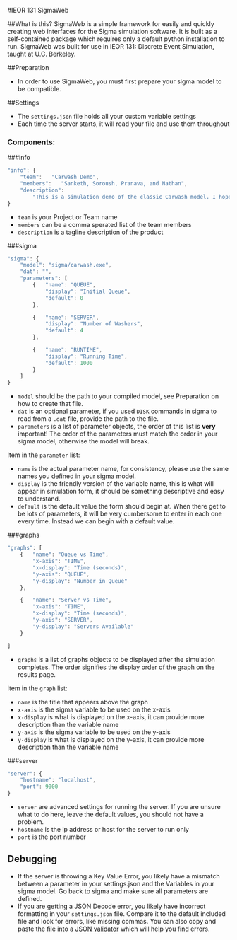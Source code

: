#IEOR 131 SigmaWeb

##What is this?
SigmaWeb is a simple framework for easily and quickly creating web interfaces for the Sigma simulation software. 
It is built as a self-contained package which requires only a default python installation to run. 
SigmaWeb was built for use in IEOR 131: Discrete Event Simulation, taught at U.C. Berkeley.

##Preparation
- In order to use SigmaWeb, you must first prepare your sigma model to be compatible.

##Settings
- The `settings.json` file holds all your custom variable settings
- Each time the server starts, it will read your file and use them throughout

### Components:
###info
```javascript
"info": {
    "team":   "Carwash Demo",
    "members":   "Sanketh, Soroush, Pranava, and Nathan",
    "description":  
        "This is a simulation demo of the classic Carwash model. I hope you enjoy!"
}
```
- `team` is your Project or Team name
- `members` can be a comma sperated list of the team members
- `description` is a tagline description of the product

###sigma
```javascript
"sigma": {
    "model": "sigma/carwash.exe",    
    "dat": "",
    "parameters": [
        {   "name": "QUEUE",
            "display": "Initial Queue",
            "default": 0
        },

        {   "name": "SERVER",
            "display": "Number of Washers",
            "default": 4
        },

        {   "name": "RUNTIME",
            "display": "Running Time",
            "default": 1000
        }
    ]
}
```
- `model` should be the path to your compiled model, see Preparation on how to create that file.
- `dat` is an optional parameter, if you used `DISK` commands in sigma to read from a `.dat` file, provide the path to the file.
- `parameters` is a list of parameter objects, the order of this list is **very** important! The order of the parameters must match the order in your sigma model, otherwise the model will break.

Item in the `parameter` list:
- `name` is the actual parameter name, for consistency, please use the same names you defined in your sigma model.
- `display` is the friendly version of the variable name, this is what will appear in simulation form, it should be something descriptive and easy to understand.
- `default` is the default value the form should begin at. When there get to be lots of parameters, it will be very cumbersome to enter in each one every time. Instead we can begin with a default value.

###graphs
```javascript
"graphs": [
    {   "name": "Queue vs Time",
        "x-axis": "TIME",
        "x-display": "Time (seconds)",
        "y-axis": "QUEUE",
        "y-display": "Number in Queue"
    },

    {   "name": "Server vs Time",
        "x-axis": "TIME",
        "x-display": "Time (seconds)",
        "y-axis": "SERVER",
        "y-display": "Servers Available"
    }

]
```
- `graphs` is a list of graphs objects to be displayed after the simulation completes. The order signifies the display order of the graph on the results page.

Item in the `graph` list:
- `name` is the title that appears above the graph
- `x-axis` is the sigma variable to be used on the x-axis
- `x-display` is what is displayed on the x-axis, it can provide more description than the variable name
- `y-axis` is the sigma variable to be used on the y-axis
- `y-display` is what is displayed on the y-axis, it can provide more description than the variable name

###server
```javascript
"server": {
    "hostname": "localhost",
    "port": 9000
}
```

- `server` are advanced settings for running the server. If you are unsure what to do here, leave the default values, you should not have a problem.
- `hostname` is the ip address or host for the server to run only
- `port` is the port number

## Debugging
- If the server is throwing a Key Value Error, you likely have a mismatch between a parameter in your settings.json and the Variables in your sigma model. Go back to sigma and make sure all parameters are defined.
- If you are getting a JSON Decode error, you likely have incorrect formatting in your `settings.json` file. Compare it to the default included file and look for errors, like missing commas. You can also copy and paste the file into a [JSON validator](http://jsonlint.com/) which will help you find errors.

